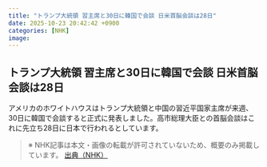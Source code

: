 ```yaml
---
title: "トランプ大統領 習主席と30日に韓国で会談 日米首脳会談は28日"
date: 2025-10-23 20:42:42 +0900
categories: [NHK]
image: 
---
```

## トランプ大統領 習主席と30日に韓国で会談 日米首脳会談は28日

アメリカのホワイトハウスはトランプ大統領と中国の習近平国家主席が来週、30日に韓国で会談すると正式に発表しました。高市総理大臣との首脳会談はこれに先立ち28日に日本で行われるとしています。

> ※ NHK記事は本文・画像の転載が許可されていないため、概要のみ掲載しています。
[出典（NHK）](http://www3.nhk.or.jp/news/html/20251024/k10014957681000.html)
